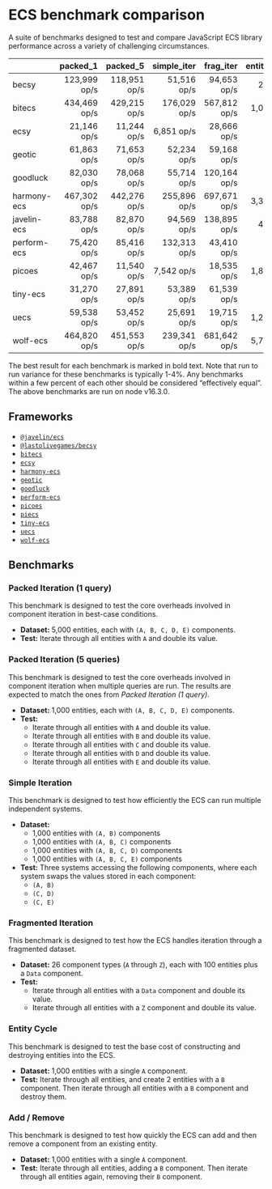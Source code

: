 # ECS benchmark comparison

A suite of benchmarks designed to test and compare JavaScript ECS library performance across a variety of challenging circumstances.

|             |     packed_1 |     packed_5 |  simple_iter |    frag_iter | entity_cycle |   add_remove |
| ----------- | -----------: | -----------: | -----------: | -----------: | -----------: | -----------: |
| becsy       | 123,999 op/s | 118,951 op/s |  51,516 op/s |  94,653 op/s |     269 op/s |  14,225 op/s |
| bitecs      | 434,469 op/s | 429,215 op/s | 176,029 op/s | 567,812 op/s |   1,043 op/s |   4,006 op/s |
| ecsy        |  21,146 op/s |  11,244 op/s |   6,851 op/s |  28,666 op/s |      52 op/s |   1,319 op/s |
| geotic      |  61,863 op/s |  71,653 op/s |  52,234 op/s |  59,168 op/s |      46 op/s |   1,367 op/s |
| goodluck    |  82,030 op/s |  78,068 op/s |  55,714 op/s | 120,164 op/s |  22,974 op/s | 488,034 op/s |
| harmony-ecs | 467,302 op/s | 442,276 op/s | 255,896 op/s | 697,671 op/s |   3,356 op/s |   6,520 op/s |
| javelin-ecs |  83,788 op/s |  82,870 op/s |  94,569 op/s | 138,895 op/s |     467 op/s |   5,046 op/s |
| perform-ecs |  75,420 op/s |  85,416 op/s | 132,313 op/s |  43,410 op/s |      68 op/s |     630 op/s |
| picoes      |  42,467 op/s |  11,540 op/s |   7,542 op/s |  18,535 op/s |   1,878 op/s |   6,170 op/s |
| tiny-ecs    |  31,270 op/s |  27,891 op/s |  53,389 op/s |  61,539 op/s |      74 op/s |   1,300 op/s |
| uecs        |  59,538 op/s |  53,452 op/s |  25,691 op/s |  19,715 op/s |   1,261 op/s |   9,474 op/s |
| wolf-ecs    | 464,820 op/s | 451,553 op/s | 239,341 op/s | 681,642 op/s |   5,777 op/s |  18,559 op/s |

The best result for each benchmark is marked in bold text. Note that run to run variance for these benchmarks is typically 1-4%. Any benchmarks within a few percent of each other should be considered “effectively equal”. The above benchmarks are run on node v16.3.0.

## Frameworks

- [`@javelin/ecs`](https://github.com/3mcd/javelin)
- [`@lastolivegames/becsy`](https://github.com/lastolivegames/becsy)
- [`bitecs`](https://github.com/NateTheGreatt/bitecs)
- [`ecsy`](https://github.com/ecsyjs/ecsy)
- [`harmony-ecs`](https://github.com/3mcd/harmony-ecs)
- [`geotic`](https://github.com/ddmills/geotic)
- [`goodluck`](https://github.com/piesku/goodluck)
- [`perform-ecs`](https://github.com/fireveined/perform-ecs)
- [`picoes`](https://github.com/ayebear/picoes)
- [`piecs`](https://github.com/sondresj/piecs)
- [`tiny-ecs`](https://github.com/bvalosek/tiny-ecs)
- [`uecs`](https://github.com/jprochazk/uecs)
- [`wolf-ecs`](https://github.com/EnderShadow8/wolf-ecs)

## Benchmarks

### Packed Iteration (1 query)

This benchmark is designed to test the core overheads involved in component iteration in best-case conditions.

- **Dataset:** 5,000 entities, each with `(A, B, C, D, E)` components.
- **Test:** Iterate through all entities with `A` and double its value.

### Packed Iteration (5 queries)

This benchmark is designed to test the core overheads involved in component iteration when multiple queries are run. The results are expected to match the ones from _Packed Iteration (1 query)_.

- **Dataset:** 1,000 entities, each with `(A, B, C, D, E)` components.
- **Test:**
  - Iterate through all entities with `A` and double its value.
  - Iterate through all entities with `B` and double its value.
  - Iterate through all entities with `C` and double its value.
  - Iterate through all entities with `D` and double its value.
  - Iterate through all entities with `E` and double its value.

### Simple Iteration

This benchmark is designed to test how efficiently the ECS can run multiple independent systems.

- **Dataset:**
  - 1,000 entities with `(A, B)` components
  - 1,000 entities with `(A, B, C)` components
  - 1,000 entities with `(A, B, C, D)` components
  - 1,000 entities with `(A, B, C, E)` components
- **Test:** Three systems accessing the following components, where each system swaps the values stored in each component:
  - `(A, B)`
  - `(C, D)`
  - `(C, E)`

### Fragmented Iteration

This benchmark is designed to test how the ECS handles iteration through a fragmented dataset.

- **Dataset:** 26 component types (`A` through `Z`), each with 100 entities plus a `Data` component.
- **Test:**
  - Iterate through all entities with a `Data` component and double its value.
  - Iterate through all entities with a `Z` component and double its value.

### Entity Cycle

This benchmark is designed to test the base cost of constructing and destroying entities into the ECS.

- **Dataset:** 1,000 entities with a single `A` component.
- **Test:** Iterate through all entities, and create 2 entities with a `B` component. Then iterate through all entities with a `B` component and destroy them.

### Add / Remove

This benchmark is designed to test how quickly the ECS can add and then remove a component from an existing entity.

- **Dataset:** 1,000 entities with a single `A` component.
- **Test:** Iterate through all entities, adding a `B` component. Then iterate through all entities again, removing their `B` component.
